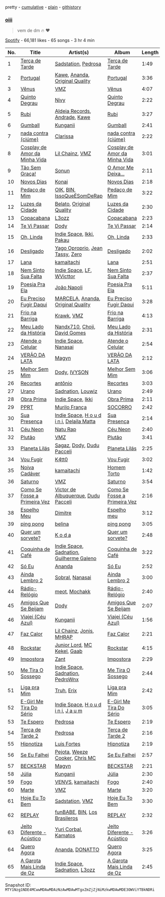 pretty - [cumulative](/playlists/cumulative/37i9dQZF1DXcSVNtcbJ15L.md) - [plain](/playlists/plain/37i9dQZF1DXcSVNtcbJ15L) - [githistory](https://github.githistory.xyz/mackorone/spotify-playlist-archive/blob/main/playlists/plain/37i9dQZF1DXcSVNtcbJ15L)

### [oiii](https://open.spotify.com/playlist/37i9dQZF1DXcSVNtcbJ15L)

> vem de dm 🔥  ❤️

[Spotify](https://open.spotify.com/user/spotify) - 66,181 likes - 65 songs - 3 hr 4 min

| No. | Title | Artist(s) | Album | Length |
|---|---|---|---|---|
| 1 | [Terça de Tarde](https://open.spotify.com/track/2XyHmHCOvNogoRiWBA1L1I) | [Sadstation](https://open.spotify.com/artist/4OFUU6MkPNc2X96UJMlR0h), [Pedrosa](https://open.spotify.com/artist/41iSmIaCOZWguy6ZVspcF2) | [Terça de Tarde](https://open.spotify.com/album/0hEmoFuvmyY7UOTUElgLmu) | 1:49 |
| 2 | [Portugal](https://open.spotify.com/track/1tLBXifMqnSqLZrk1Rsl8n) | [Kawe](https://open.spotify.com/artist/1TYJOhNSxMOODWiDVhuyZb), [Ananda](https://open.spotify.com/artist/2TqXAXuNUnnzzCTuAs5DX5), [Original Quality](https://open.spotify.com/artist/5ZTnWo7IY6rdIxm6aTSR84) | [Portugal](https://open.spotify.com/album/5Acna8vDUeXMHpPTjf3J3h) | 3:36 |
| 3 | [Vênus](https://open.spotify.com/track/5TChJtHcdZXJILz64SylZi) | [VMZ](https://open.spotify.com/artist/5sgcRRQA3HrL1AVk6oMUeg) | [Vênus](https://open.spotify.com/album/3IWdWQcegW47JGPRM30t5S) | 4:07 |
| 4 | [Quinto Degrau](https://open.spotify.com/track/3FmdH6c6eh2fQZ0UNwuVMz) | [Nivy](https://open.spotify.com/artist/70cJFTHKCTRuBdNNn741Xh) | [Quinto Degrau](https://open.spotify.com/album/07wckfxRJIRQKwWyqr8VI8) | 2:22 |
| 5 | [Rubi](https://open.spotify.com/track/3SOiQUQ988zKilwom5t0tS) | [Aldeia Records](https://open.spotify.com/artist/5q9yc7RScObCN016xvstXM), [Andrade](https://open.spotify.com/artist/2R5AqLTQob9ojaJVg26TDQ), [Kawe](https://open.spotify.com/artist/1TYJOhNSxMOODWiDVhuyZb) | [Rubi](https://open.spotify.com/album/4kEjE9IxjZuHveMQ62t6bw) | 3:27 |
| 6 | [Gumball](https://open.spotify.com/track/3CegdOeCCPTW9vP2KLb10w) | [Kunganii](https://open.spotify.com/artist/6Q52y6Y1JkSEMPnFSd5nlv) | [Gumball](https://open.spotify.com/album/3cXNC67o6QAYFzwo86RvVd) | 2:41 |
| 7 | [nada contra \(ciúme\)](https://open.spotify.com/track/1YGLrVineKYS0UzvBAA3gH) | [Clarissa](https://open.spotify.com/artist/0DLHvj99Ne31Ockr6koARK) | [nada contra \(ciúme\)](https://open.spotify.com/album/0GKDqWpEF0cRw9Q6Ha1zpH) | 2:22 |
| 8 | [Cosplay de Amor da Minha Vida](https://open.spotify.com/track/7l8VsccVXfcUD6tYmiKxzI) | [Lil Chainz](https://open.spotify.com/artist/6LRVpC7lJ4IYrPNeAiylYB), [VMZ](https://open.spotify.com/artist/5sgcRRQA3HrL1AVk6oMUeg) | [Cosplay de Amor da Minha Vida](https://open.spotify.com/album/3riQ42qoo9R4V7OSA9XoeU) | 3:01 |
| 9 | [Tão Sem Graça!](https://open.spotify.com/track/28JOaLfd5WnRPlT4dNDgCz) | [Sonun](https://open.spotify.com/artist/3qGEW1rw4ehiyz3ySwTxMZ) | [O Amor Me Deixa...](https://open.spotify.com/album/1QIzh4aquIHhjljm06jqUr) | 2:11 |
| 10 | [Novos Dias](https://open.spotify.com/track/4mn42Ofg4kUBUmRAwiZjft) | [Konai](https://open.spotify.com/artist/12YpLBd0FvDYA0c4nsaxFp) | [Novos Dias](https://open.spotify.com/album/5w2QDXAhOMe4SjyiM59yT5) | 2:18 |
| 11 | [Pedaço de Mim](https://open.spotify.com/track/2fEgPCDD0qRvZeVrY381EW) | [OIK](https://open.spotify.com/artist/1B5n6jsxvFldc6Nq8Wx8VJ), [BIN](https://open.spotify.com/artist/1WXbiUMl1AT9Inb619xPUg), [IssoQueÉSomDeRap](https://open.spotify.com/artist/43DrL9cHm49HEwg85idE2c) | [Pedaço de Mim](https://open.spotify.com/album/0msDENReQijY9ggVdqOw9B) | 3:22 |
| 12 | [Luzes da Cidade](https://open.spotify.com/track/2CTTflN4rA96cmMq8NpjND) | [Belato](https://open.spotify.com/artist/1j0b8QZNoluRO17A2PJh62), [Original Quality](https://open.spotify.com/artist/5ZTnWo7IY6rdIxm6aTSR84) | [Luzes da Cidade](https://open.spotify.com/album/2be4Abf3oT5rIfeNvcINIX) | 2:30 |
| 13 | [Copacabana](https://open.spotify.com/track/2tyvnpNAEWSH7ZMLxDwnFV) | [L3ozz](https://open.spotify.com/artist/2re8PPjIT5xydo7CAYQb02) | [Copacabana](https://open.spotify.com/album/059xp13b7fffD12Rdc2XDs) | 2:23 |
| 14 | [Te Vi Passar](https://open.spotify.com/track/49jP8SX1HfjBi5cw3g8Ctq) | [Dody](https://open.spotify.com/artist/57zabUYj0PmYHv4YeaeiEs) | [Te Vi Passar](https://open.spotify.com/album/5Cmil5GE8LJ46Nu1Yw1690) | 2:14 |
| 15 | [Oh, Linda](https://open.spotify.com/track/2mCs9GkmTggqhWIBm4a9RO) | [Indie Space](https://open.spotify.com/artist/0W1Rb8JlinMAExLtluwWxr), [Ikki](https://open.spotify.com/artist/5uxYttuMvoojMzmPmWWg6T), [Pakau](https://open.spotify.com/artist/111jpJz8XiWltrlZwZPioK) | [Oh, Linda](https://open.spotify.com/album/2dD4DpNJXtmPCtxuOaLltY) | 2:33 |
| 16 | [Desligado](https://open.spotify.com/track/2919vhmu3wuoNnUgcZBL6w) | [Yago Oproprio](https://open.spotify.com/artist/7HoPy2YmahCCaYaFSFq497), [Jean Tassy](https://open.spotify.com/artist/6XQrv3AiNUS61JFK1VITTU), [Zero](https://open.spotify.com/artist/1t58HpJzdyzWvRl2mo0ZIR) | [Desligado](https://open.spotify.com/album/0ZMqBtsnyJiSPmFVRC2pSC) | 2:02 |
| 17 | [Lana](https://open.spotify.com/track/6njzueGON26Kj3dy0wQUxs) | [kamaitachi](https://open.spotify.com/artist/1ISc8zhrqxd5WrJMkMMLSm) | [Lana](https://open.spotify.com/album/0EOvuq1kpXFM5N6ZUCfZj5) | 2:51 |
| 18 | [Nem Sinto Sua Falta](https://open.spotify.com/track/4BxNHRXUeuploDVNrxnUX6) | [Indie Space](https://open.spotify.com/artist/0W1Rb8JlinMAExLtluwWxr), [LF](https://open.spotify.com/artist/4XTEaGrwzx4f87DfPztViW), [WVicttor](https://open.spotify.com/artist/4czNp3alCTl7x8X2v0Yhr5) | [Nem Sinto Sua Falta](https://open.spotify.com/album/0ptQMvWY7zn7cIGD6iWoE8) | 2:37 |
| 19 | [Poesia Pra Ela](https://open.spotify.com/track/2muI2ZlXv8AVeoB2cE5kTl) | [João Napoli](https://open.spotify.com/artist/0LcE3YrT8d2Bc0ylmnnx1L) | [Poesia Pra Ela](https://open.spotify.com/album/4WJqg5tBknaiUoa9oH7sPU) | 5:11 |
| 20 | [Eu Preciso Fugir Daqui](https://open.spotify.com/track/4nHnd42dlZe4pvmEVl3Yst) | [MARCELA](https://open.spotify.com/artist/3hFbbks3zwyoCO6GEBu3wt), [Ananda](https://open.spotify.com/artist/2TqXAXuNUnnzzCTuAs5DX5), [Original Quality](https://open.spotify.com/artist/5ZTnWo7IY6rdIxm6aTSR84) | [Eu Preciso Fugir Daqui](https://open.spotify.com/album/4YiFLVrTe54WuZrcjrsFoD) | 3:28 |
| 21 | [Frio na Barriga](https://open.spotify.com/track/2hZ6Ap7gFkSoGBOFHw89Ql) | [Krawk](https://open.spotify.com/artist/7a99I3BHPvsv4aBVNqb4g4), [VMZ](https://open.spotify.com/artist/5sgcRRQA3HrL1AVk6oMUeg) | [Frio na Barriga](https://open.spotify.com/album/26JIFAIG2z4jDSVK75vHr3) | 4:13 |
| 22 | [Meu Lado da História](https://open.spotify.com/track/08LiZsFrLkWYtd20jeqWLh) | [Nandx710](https://open.spotify.com/artist/6Kk3DH8cxWFrTq9ajqck22), [Choji](https://open.spotify.com/artist/2gx1zKYcIAUboisufcHkjB), [David Gomes](https://open.spotify.com/artist/16hlg6k7mG0fnOOWxVBmuV) | [Meu Lado da História](https://open.spotify.com/album/5mWCIurXAUfxn3e0K9WX4T) | 2:31 |
| 23 | [Atende o Celular](https://open.spotify.com/track/4EOqOj69x0J7adGabCvKjw) | [Indie Space](https://open.spotify.com/artist/0W1Rb8JlinMAExLtluwWxr), [Nanasai](https://open.spotify.com/artist/67PBrqP0nECUumF2AQ8G6S) | [Atende o Celular](https://open.spotify.com/album/6K0ErGr3QPMvDttVAnG8di) | 2:54 |
| 24 | [VERÃO DA LATA](https://open.spotify.com/track/4wUmnHlr4iogXJJEinjX5q) | [Magyn](https://open.spotify.com/artist/4WQ90yZHNwvRHZSWCG5dpU) | [VERÃO DA LATA](https://open.spotify.com/album/5cgpuZRjShzDMoHav6aT7X) | 2:12 |
| 25 | [Melhor Sem Mim](https://open.spotify.com/track/1hUzkO738a6LoYIBhMCR0r) | [Dody](https://open.spotify.com/artist/57zabUYj0PmYHv4YeaeiEs), [IVYSON](https://open.spotify.com/artist/4oZ941RuRcTCaWxV8YptJu) | [Melhor Sem Mim](https://open.spotify.com/album/088K4X8hrYw2RTyxs6q77A) | 3:06 |
| 26 | [Recortes](https://open.spotify.com/track/7EtVFjjD8UPvBgihf5YPFy) | [antônio](https://open.spotify.com/artist/0gBzJRqpKs6se8l0coo7ue) | [Recortes](https://open.spotify.com/album/7bzLCXibLD9nzYwE7iBR8y) | 3:03 |
| 27 | [Urano](https://open.spotify.com/track/4EJNoAGrRzb9020WLghozN) | [Sadnation](https://open.spotify.com/artist/03eBztaT761cekpkMOZEDY), [Louwiz](https://open.spotify.com/artist/0Q7iTb96HAijk2P0kQ9Xp3) | [Urano](https://open.spotify.com/album/7AvojkVgptdIw9PBtW9uwY) | 2:49 |
| 28 | [Obra Prima](https://open.spotify.com/track/1sKpYhvUIcTewqsrIUEHoS) | [Indie Space](https://open.spotify.com/artist/0W1Rb8JlinMAExLtluwWxr), [Ikki](https://open.spotify.com/artist/5uxYttuMvoojMzmPmWWg6T) | [Obra Prima](https://open.spotify.com/album/74x5o43BW51HjgZeWDZIGD) | 2:11 |
| 29 | [PPRT](https://open.spotify.com/track/7jRujYuZFzPMMk2PMG7SfZ) | [Murilo França](https://open.spotify.com/artist/0PyoItyf0vbCXpSRuSdbtn) | [SOCORRO](https://open.spotify.com/album/4zpfBMqFzFyDUQA2y6KKKD) | 2:42 |
| 30 | [Sua Presença](https://open.spotify.com/track/2O1CgtFQhx7StmDxNg5Isq) | [Indie Space](https://open.spotify.com/artist/0W1Rb8JlinMAExLtluwWxr), [H o u d i n i](https://open.spotify.com/artist/2xysuV21VYh93dle4QZq7T), [Delaila Matta](https://open.spotify.com/artist/4hLKMU32ZyHZQ9vlYXCweB) | [Sua Presença](https://open.spotify.com/album/4J1rpTfBX9wyzM8CO5ODy5) | 2:14 |
| 31 | [Céu Neon](https://open.spotify.com/track/77lJZx5Aj7FymJE1nPuc0N) | [Natu Rap](https://open.spotify.com/artist/0PtLgb2wKQeuLHaNftz0mk) | [Céu Neon](https://open.spotify.com/album/0tOuA6nhzH5sUn3ZSLrvLM) | 2:40 |
| 32 | [Plutão](https://open.spotify.com/track/3ydmNkAyYq0AKtG8sTfE9P) | [VMZ](https://open.spotify.com/artist/5sgcRRQA3HrL1AVk6oMUeg) | [Plutão](https://open.spotify.com/album/2sZzCGg7xCNdWQwoVaFuro) | 3:41 |
| 33 | [Planeta Lilás](https://open.spotify.com/track/1WC5DDdi6iSoYzrRb6pX8V) | [Sagaz](https://open.spotify.com/artist/5rl6n6CUJu1WGsvzf5m8M8), [Dody](https://open.spotify.com/artist/57zabUYj0PmYHv4YeaeiEs), [Dudu Pacceli](https://open.spotify.com/artist/5O6LBBltqS4jHn90iy85Bj) | [Planeta Lilás](https://open.spotify.com/album/7rhYE7LriwOaFMkPjB4qpR) | 2:25 |
| 34 | [Vou Fugir](https://open.spotify.com/track/2zC4ae9xvZduLtJY8wHpc9) | [K4tt0](https://open.spotify.com/artist/5YpokbwUkNnmqyKVJiO2E3) | [Vou Fugir](https://open.spotify.com/album/3RbJ7Fv2U1rILm2AiThpEM) | 3:02 |
| 35 | [Noiva Cadáver](https://open.spotify.com/track/1e0S2LL2am7tFwrUxCI9oV) | [kamaitachi](https://open.spotify.com/artist/1ISc8zhrqxd5WrJMkMMLSm) | [Homem Torto](https://open.spotify.com/album/4ghHxBJbufMNGo6eD0NsOL) | 1:42 |
| 36 | [Saturno](https://open.spotify.com/track/30929halSXzxtYut5Jm152) | [VMZ](https://open.spotify.com/artist/5sgcRRQA3HrL1AVk6oMUeg) | [Saturno](https://open.spotify.com/album/4sB0goURJma5hqTtI1MdEx) | 3:54 |
| 37 | [Como Se Fosse a Primeira Vez](https://open.spotify.com/track/7feU3MT0RImQ1pC2DJHbCw) | [Victor de Albuquerque](https://open.spotify.com/artist/5HJapWQnaATkzrc8UGlKgD), [Dudu Pacceli](https://open.spotify.com/artist/5O6LBBltqS4jHn90iy85Bj) | [Como Se Fosse a Primeira Vez](https://open.spotify.com/album/0y13SIfG3kpyhMJWx01kYK) | 2:16 |
| 38 | [Espelho Meu](https://open.spotify.com/track/7JDV1Mw6D8IQJst0w3NYmD) | [Dimitre](https://open.spotify.com/artist/4mzh8Rz93TKnaChyWoZGxz) | [Espelho meu](https://open.spotify.com/album/3uxyRYWIKDu89kIbt1AoUa) | 3:12 |
| 39 | [ping pong](https://open.spotify.com/track/44hMfAKIEFgSCBdgjVVjHr) | [belina](https://open.spotify.com/artist/3WhJVsZAzkUvuUQt2UycMg) | [ping pong](https://open.spotify.com/album/6UuwUOUJpp0vwpQgFdviTN) | 3:05 |
| 40 | [Quer um sorvete?](https://open.spotify.com/track/7FvudQjnqmKHru7whaHVY3) | [K o d a](https://open.spotify.com/artist/0d39uPZOBEBNEai4P6eKoC) | [Quer um sorvete?](https://open.spotify.com/album/0JG3s687wofD6eQpa2FofA) | 2:48 |
| 41 | [Coquinha de Café](https://open.spotify.com/track/2wKsVwVQzc9tp9zdNRmwB1) | [Indie Space](https://open.spotify.com/artist/0W1Rb8JlinMAExLtluwWxr), [Sadnation](https://open.spotify.com/artist/03eBztaT761cekpkMOZEDY), [Guilherme Galeno](https://open.spotify.com/artist/31aLhhJNZBcilYlPCXxdGv) | [Coquinha de Café](https://open.spotify.com/album/3HQ8wBouWUkLeljTZLKmtO) | 3:22 |
| 42 | [Só Eu](https://open.spotify.com/track/6MOKtdcZrMOjTFcAOqKyQQ) | [Ananda](https://open.spotify.com/artist/2TqXAXuNUnnzzCTuAs5DX5) | [Só Eu](https://open.spotify.com/album/5BP4n60jKYxbs3HSo2944E) | 2:52 |
| 43 | [Ainda Lembro 2](https://open.spotify.com/track/5zEu047A1dckMMPk2ipsIP) | [Sobral](https://open.spotify.com/artist/1iffB8upqqDnx6UX8P3kz2), [Nanasai](https://open.spotify.com/artist/67PBrqP0nECUumF2AQ8G6S) | [Ainda Lembro 2](https://open.spotify.com/album/7JmNFkUeNhHBgqAHlOucMP) | 3:00 |
| 44 | [Rádio\-Relógio](https://open.spotify.com/track/6hrq44XyDxvIkhemm70sbd) | [meot](https://open.spotify.com/artist/20xtrfwLue7Sslipsez0NI), [Mochakk](https://open.spotify.com/artist/0rTh1tAdrEbdKZBTiiAQSo) | [Rádio\-Relógio](https://open.spotify.com/album/1Y2Nb9q1h3WK2NjSdVGX6u) | 2:40 |
| 45 | [Amigos Que Se Beijam](https://open.spotify.com/track/5b7LOeiHvIhmj7rxzPSrzm) | [Dody](https://open.spotify.com/artist/57zabUYj0PmYHv4YeaeiEs) | [Amigos Que Se Beijam](https://open.spotify.com/album/0GxaNSeUoWDFYolnWKvGzN) | 2:07 |
| 46 | [Viajei \(Céu Azul\)](https://open.spotify.com/track/1v8d01YpILuG1zEbjoYVBl) | [Kunganii](https://open.spotify.com/artist/6Q52y6Y1JkSEMPnFSd5nlv) | [Viajei \(Céu Azul\)](https://open.spotify.com/album/5FvBLrkA6aphReFKdbeIMz) | 1:56 |
| 47 | [Faz Calor](https://open.spotify.com/track/3ZaK8PfUPouyYTjg1FwBrg) | [Lil Chainz](https://open.spotify.com/artist/6LRVpC7lJ4IYrPNeAiylYB), [Jonis](https://open.spotify.com/artist/12nbzTpTTl5EW9LmNcY7Sn), [MHRAP](https://open.spotify.com/artist/7w4W5Yr7oTBAqhglv0IP87) | [Faz Calor](https://open.spotify.com/album/0atczb3hWSrMtRyOhvFXUM) | 2:21 |
| 48 | [Rockstar](https://open.spotify.com/track/6MeMDyJpSZ25KIxksb6buc) | [Junior Lord](https://open.spotify.com/artist/6rFkZxhheU9l1nODgZm4SP), [MC Kekel](https://open.spotify.com/artist/2ZXnTEyYopSLCDiz5Z0XIf), [Gaab](https://open.spotify.com/artist/2iK1rsbYstkSVn57M4s8ut) | [Rockstar](https://open.spotify.com/album/5hhi0tip2L13MxUfE9QNeu) | 4:15 |
| 49 | [Impostora](https://open.spotify.com/track/6ExrmqIqeqynFQdC65B1gE) | [Zant](https://open.spotify.com/artist/0GVaM9LtM51CEGq6FJ3MC8) | [Impostora](https://open.spotify.com/album/2uqjImKj6YXjeojVG2zPWG) | 2:29 |
| 50 | [Me Tira O Sossego](https://open.spotify.com/track/2os0PZg85oglHfJtBfpz6t) | [Indie Space](https://open.spotify.com/artist/0W1Rb8JlinMAExLtluwWxr), [Sadnation](https://open.spotify.com/artist/03eBztaT761cekpkMOZEDY), [PedroWnx](https://open.spotify.com/artist/6xhWbJdf04v6FfSXOQWxP1) | [Me Tira O Sossego](https://open.spotify.com/album/2es0GKloxQo0T6EOQtwBF2) | 2:44 |
| 51 | [Liga pra Mim](https://open.spotify.com/track/519BX7HBoxCmvlqv4XKo7L) | [Truh](https://open.spotify.com/artist/7htWEHwEK1hZFkDeTkdOHQ), [Erix](https://open.spotify.com/artist/1nBbgjGsyozg0Ybfr49tma) | [Liga pra Mim](https://open.spotify.com/album/4kJq6ltzbq9VJw0Bwgq32O) | 2:42 |
| 52 | [E\-Girl Me Tira Do Sério](https://open.spotify.com/track/0GlUNYKRfTGhnSBzIgquPE) | [Indie Space](https://open.spotify.com/artist/0W1Rb8JlinMAExLtluwWxr), [H o u d i n i](https://open.spotify.com/artist/2xysuV21VYh93dle4QZq7T), [J a u m](https://open.spotify.com/artist/1IyuVaJ5TMJ9GYJBYVu5Di) | [E\-Girl Me Tira Do Sério](https://open.spotify.com/album/4mhUCtMXTaGylGsZBFKz2Y) | 3:05 |
| 53 | [Te Espero](https://open.spotify.com/track/0DJDVFbVe9KF4xnVxDhi09) | [Pedrosa](https://open.spotify.com/artist/41iSmIaCOZWguy6ZVspcF2) | [Te Espero](https://open.spotify.com/album/4VOctUPHdfnjnQUXsJ9J36) | 2:19 |
| 54 | [Terça de Tarde 2](https://open.spotify.com/track/3MlMMabvVmUVrAGHekqAOn) | [Pedrosa](https://open.spotify.com/artist/41iSmIaCOZWguy6ZVspcF2) | [Terça de Tarde 2](https://open.spotify.com/album/7y3db4Z73wTyMTCacTcUtL) | 2:16 |
| 55 | [Hipnotiza](https://open.spotify.com/track/0dkyy1SM9pU1AND0NhaiFc) | [Luis Fortes](https://open.spotify.com/artist/59jhGrdFhrRFKR9AbmcBmg) | [Hipnotiza](https://open.spotify.com/album/78VwZTQlrrIBEruikZrNRJ) | 2:19 |
| 56 | [Se Eu Falhei](https://open.spotify.com/track/7fltehcRKtCLn1ddVz53vM) | [Pejota](https://open.spotify.com/artist/3W10YNoIzqgJymjc5ULDzu), [Weeze Cooker](https://open.spotify.com/artist/2rgWI1W1YEsU6oeYJLbfWo), [Chris MC](https://open.spotify.com/artist/0obu7Om4zu9ahul5DI4JtY) | [Se Eu Falhei](https://open.spotify.com/album/0nwZA8g6vvpBbQ9kon3FlL) | 2:57 |
| 57 | [BECKSTAR](https://open.spotify.com/track/7yqLFVLpu9i41mQvMkQNUv) | [Magyn](https://open.spotify.com/artist/4WQ90yZHNwvRHZSWCG5dpU) | [BECKSTAR](https://open.spotify.com/album/38m3QTMDvnfTMz12tAZmBa) | 2:21 |
| 58 | [Júlia](https://open.spotify.com/track/4BN1FuzbCcBkULDpCVXeg9) | [Kunganii](https://open.spotify.com/artist/6Q52y6Y1JkSEMPnFSd5nlv) | [Júlia](https://open.spotify.com/album/5xHjd2zRPkv0rESSnVBPVH) | 2:30 |
| 59 | [Fogo](https://open.spotify.com/track/7ev64ImfrKOFhReYZ0AJBj) | [VENVS](https://open.spotify.com/artist/2ocUyV60vAnpvfuqszD3XG), [kamaitachi](https://open.spotify.com/artist/1ISc8zhrqxd5WrJMkMMLSm) | [Fogo](https://open.spotify.com/album/36N0m4UtqwvrfpLWd6aFKi) | 2:40 |
| 60 | [Marte](https://open.spotify.com/track/77Dr548oQBYjy5zbVyn8QL) | [VMZ](https://open.spotify.com/artist/5sgcRRQA3HrL1AVk6oMUeg) | [Marte](https://open.spotify.com/album/7LwqaFIUzOj366DPg81IAJ) | 3:20 |
| 61 | [Hoje Eu To Bem](https://open.spotify.com/track/22CjgU71oAk6kIY8HDYxWL) | [Sadstation](https://open.spotify.com/artist/4OFUU6MkPNc2X96UJMlR0h), [VMZ](https://open.spotify.com/artist/5sgcRRQA3HrL1AVk6oMUeg) | [Hoje Eu To Bem](https://open.spotify.com/album/4kgrFABuHVoPSYgk2TyBMb) | 3:30 |
| 62 | [REPLAY](https://open.spotify.com/track/1Zkb83g9CET0JiQ9vxlFIQ) | [funBABE](https://open.spotify.com/artist/7BDrGAjK6k6TyxEKxRuHSl), [BIN](https://open.spotify.com/artist/1WXbiUMl1AT9Inb619xPUg), [Los Brasileros](https://open.spotify.com/artist/0j1Tuh5A6zWMI4nAjPjBsW) | [REPLAY](https://open.spotify.com/album/7K1PyJWCfvFn1ke2sTbpxE) | 2:32 |
| 63 | [Jeito Diferente \- Acústico](https://open.spotify.com/track/0O5JuNqZeOJ2jeDVHA9Vr3) | [Yuri Corbal](https://open.spotify.com/artist/5E6mvHSxFAjNBveyskWTjy), [Kamatos](https://open.spotify.com/artist/3aANIxbg5GNj2aGxxpg4Mr) | [Jeito Diferente \- Acústico](https://open.spotify.com/album/5Vthk2BIlfndHneMQqGZT3) | 3:26 |
| 64 | [Quero Agora](https://open.spotify.com/track/2EaOYBodrkKFceFdbIBRYC) | [Ananda](https://open.spotify.com/artist/2TqXAXuNUnnzzCTuAs5DX5), [DONATTO](https://open.spotify.com/artist/60Weneae5YHv3X6F3pyZkQ) | [Quero Agora](https://open.spotify.com/album/0Wwfj23cw97BCGrOHznMvQ) | 3:25 |
| 65 | [A Garota Mais Linda de Oz](https://open.spotify.com/track/6blFfIKfjek2zgrcNjWcnU) | [Indie Space](https://open.spotify.com/artist/0W1Rb8JlinMAExLtluwWxr), [Sadnation](https://open.spotify.com/artist/03eBztaT761cekpkMOZEDY), [L3ozz](https://open.spotify.com/artist/2re8PPjIT5xydo7CAYQb02) | [A Garota Mais Linda de Oz](https://open.spotify.com/album/6EnL3B0Co201xFS185pL0B) | 2:45 |

Snapshot ID: `MTY1Nzg1NDE4MCwwMDAwMDAzNzAwMDAwMTgxZmZjZjNiMzkwMDAwMDE3OWViYTBkNDRi`
